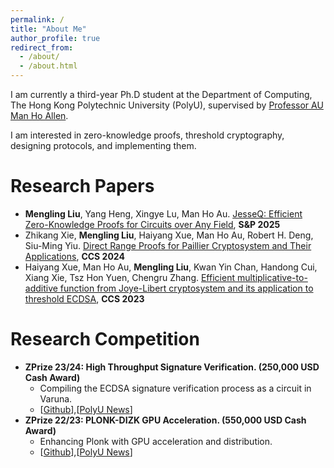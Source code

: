```yaml
---
permalink: /
title: "About Me"
author_profile: true
redirect_from: 
  - /about/
  - /about.html
---
```

I am currently a third-year Ph.D student at the Department of Computing, The Hong Kong Polytechnic University (PolyU), supervised by [Professor AU Man Ho Allen](https://web.comp.polyu.edu.hk/mhaau/). 
<!-- Here is my [CV](_pages/Mengling_Liu_CV.pdf).-->

I am interested in zero-knowledge proofs, threshold cryptography, designing protocols, and implementing them.


<!-- Education
======
- 

Work Experiences
====== -->

<!-- Research Papers 
======
- <strong>JesseQ: Efficient Zero-Knowledge Proofs for Circuits over Any Field.</strong> [[PDF]()]
  - <strong>Mengling Liu</strong>, Yang Heng, Xingye Lu, Man Ho Au
  - IEEE Symposium on Security and Privacy (S&P), 2025
- <strong>Direct Range Proofs for Paillier Cryptosystem and Their Applications.</strong> [[PDF](https://eprint.iacr.org/2024/1355.pdf)]
  - Zhikang Xie, <strong>Mengling Liu</strong>, Haiyang Xue, Man Ho Au, Robert H. Deng, Siu-Ming Yiu
  - ACM Conference on Computer and Communications Security (CCS), 2024.
- <strong>Efficient multiplicative-to-additive function from Joye-Libert cryptosystem and its application to threshold ECDSA.</strong> [[PDF](https://eprint.iacr.org/2023/1312.pdf)]
  - Haiyang Xue, Man Ho Au, <strong>Mengling Liu</strong>, Kwan Yin Chan, Handong Cui, Xiang Xie, Tsz Hon Yuen, Chengru Zhang
  - ACM Conference on Computer and Communications Security (CCS), 2023. -->

Research Papers 
======
-  <strong>Mengling Liu</strong>, Yang Heng, Xingye Lu, Man Ho Au. [JesseQ: Efficient Zero-Knowledge Proofs for Circuits over Any Field](https://eprint.iacr.org/2025/533), <strong>S&P 2025</strong>
- Zhikang Xie, <strong>Mengling Liu</strong>, Haiyang Xue, Man Ho Au, Robert H. Deng, Siu-Ming Yiu. [Direct Range Proofs for Paillier Cryptosystem and Their Applications](https://eprint.iacr.org/2024/1355.pdf), <strong>CCS 2024</strong>
- Haiyang Xue, Man Ho Au, <strong>Mengling Liu</strong>, Kwan Yin Chan, Handong Cui, Xiang Xie, Tsz Hon Yuen, Chengru Zhang. [Efficient multiplicative-to-additive function from Joye-Libert cryptosystem and its application to threshold ECDSA](https://eprint.iacr.org/2023/1312.pdf), <strong>CCS 2023</strong>

Research Competition
======
- <strong>ZPrize 23/24: High Throughput Signature Verification. (250,000 USD Cash Award)</strong> 
  - Compiling the ECDSA signature verification process as a circuit in Varuna.
  - [[Github](https://github.com/MengLing-L/zprize-ecdsa-varuna)],[[PolyU News](https://www.polyu.edu.hk/comp/news-and-events/news/2024/0524_zprize-allen-au-2024/?sc_lang=en)]
- <strong>ZPrize 22/23: PLONK-DIZK GPU Acceleration. (550,000 USD Cash Award)</strong> 
  - Enhancing Plonk with GPU acceleration and distribution.
  - [[Github](https://github.com/z-prize/2022-entries/tree/main/open-division/prize3-plonk-dizk/winderica)],[[PolyU News](https://www.polyu.edu.hk/media/media-releases/2023/0517_polyu-scholars-win-zprize-for-ground-breaking-web3-technology/)]
